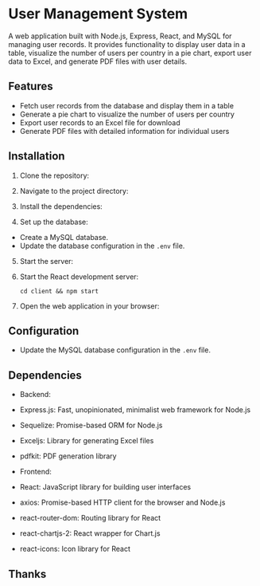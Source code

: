 # User Management System

A web application built with Node.js, Express, React, and MySQL for managing user records. It provides functionality to display user data in a table, visualize the number of users per country in a pie chart, export user data to Excel, and generate PDF files with user details.

## Features

- Fetch user records from the database and display them in a table
- Generate a pie chart to visualize the number of users per country
- Export user records to an Excel file for download
- Generate PDF files with detailed information for individual users

## Installation

1. Clone the repository:

2. Navigate to the project directory:

3. Install the dependencies:

4. Set up the database:

- Create a MySQL database.
- Update the database configuration in the `.env` file.

5. Start the server:

6. Start the React development server:

    ```cd client && npm start```

7. Open the web application in your browser:

## Configuration

- Update the MySQL database configuration in the `.env` file.

## Dependencies

- Backend:
- Express.js: Fast, unopinionated, minimalist web framework for Node.js
- Sequelize: Promise-based ORM for Node.js
- Exceljs: Library for generating Excel files
- pdfkit: PDF generation library

- Frontend:
- React: JavaScript library for building user interfaces
- axios: Promise-based HTTP client for the browser and Node.js
- react-router-dom: Routing library for React
- react-chartjs-2: React wrapper for Chart.js
- react-icons: Icon library for React

## Thanks
